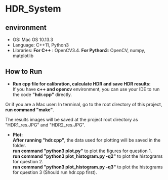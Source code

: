 # HDR_System
## environment
*  OS: Mac OS 10.13.3
*  Language: C++11, Python3
*  Libraries: **For C++** : OpenCV3.4. **For Python3**: OpenCV, numpy, matplotlib

## How to Run
*  **Run cpp file for calibration, calculate HDR and save HDR results:**  
 If you have **c++ and opencv** environment, you can use your IDE to run the code **"hdr.cpp"** directly.  

 Or if you are a Mac user: In terminal, go to the root directory of this project, **run command "make"**.  

 The results images will be saved at the project root directory as "HDR1_res.JPG" and "HDR2_res.JPG".  

*  **Plot:**  
 **After running "hdr.cpp"**, the data used for plotting will be saved in the folder.  
 **run command "python3 plot.py"** to plot the figures for question 1.  
 **run command "python3 plot_histogram.py -q2"** to plot the histograms for question 2.  
 **run command "python3 plot_histogram.py -q3"** to plot the histograms for question 3 (Should run hdr.cpp first).  
